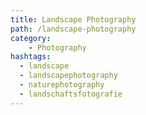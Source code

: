```yaml
---
title: Landscape Photography
path: /landscape-photography
category: 
    - Photography
hashtags:
  - landscape
  - landscapephotography
  - naturephotography
  - landschaftsfotografie
---
```

